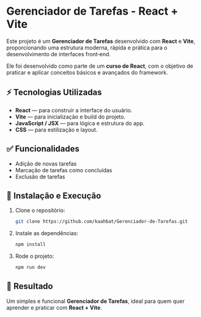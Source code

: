 # Gerenciador de Tarefas - React + Vite

Este projeto é um **Gerenciador de Tarefas** desenvolvido com **React** e **Vite**, proporcionando uma estrutura moderna, rápida e prática para o desenvolvimento de interfaces front‑end.

Ele foi desenvolvido como parte de um **curso de React**, com o objetivo de praticar e aplicar conceitos básicos e avançados do framework.

## ⚡️ Tecnologias Utilizadas

- **React** — para construir a interface do usuário.
- **Vite** — para inicialização e build do projeto.
- **JavaScript / JSX** — para lógica e estrutura do app.
- **CSS** — para estilização e layout.

## ✅ Funcionalidades

- Adição de novas tarefas
- Marcação de tarefas como concluídas
- Exclusão de tarefas

## 🚀 Instalação e Execução

1. Clone o repositório:
   ```bash
   git clone https://github.com/kaahbat/Gerenciador-de-Tarefas.git
   ```
2. Instale as dependências:
   ```bash
   npm install
   ```
3. Rode o projeto:
   ```bash
   npm run dev
   ```

## 🏁 Resultado

Um simples e funcional **Gerenciador de Tarefas**, ideal para quem quer aprender e praticar com **React + Vite**.
